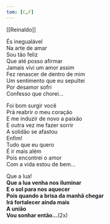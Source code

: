 ```yaml
---
tom: [C,F]
---
```


[[Reinaldo]]

És inegualável  
Na arte de amar  
Sou tão feliz  
Que até posso afirmar  
Jamais vivi um amor assim  
Fez renascer de dentro de mim  
Um sentimento que eu sepultei  
Por desamor sofri  
Confesso que chorei...

Foi bom surgir você  
Prá reabrir o meu coração  
E me induzir de novo a paixão  
E outra vez me fazer sorrir  
A solidão se afastou  
Enfim!  
Tudo que eu quero  
É ir mais além  
Pois encontrei o amor  
Com a vida estou de bem...

Que a lua!  
**Que a lua venha nos iluminar  
E o sol para nos aquecer  
Pois quando a brisa da manhã chegar  
Irá fortalecer ainda mais  
A união  
Vou sonhar então...**(2x)
